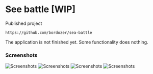 # See battle [WIP]
 
Published project
``` 
https://github.com/bordozer/sea-battle
``` 
The application is not finished yet. Some functionality does nothing.

### Screenshots
![Screenshots](https://user-images.githubusercontent.com/11032280/80793955-40b7bc00-8ba1-11ea-9ee8-411462931a91.png)
![Screenshots](https://user-images.githubusercontent.com/11032280/80793978-4f9e6e80-8ba1-11ea-8e93-41c21018955c.png)
![Screenshots](https://user-images.githubusercontent.com/11032280/80793970-4ad9ba80-8ba1-11ea-96b9-fb13f61e5161.png)
![Screenshots](https://user-images.githubusercontent.com/11032280/80793959-46150680-8ba1-11ea-8997-3d1285daf332.png)

 

